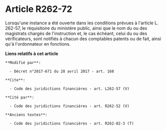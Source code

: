 # Article R262-72

Lorsqu'une instance a été ouverte dans les conditions prévues à l'article L. 262-57, le réquisitoire du ministère public,
ainsi que le nom du ou des magistrats chargés de l'instruction et, le cas échéant, celui du ou des vérificateurs, sont
notifiés à chacun des comptables patents ou de fait, ainsi qu'à l'ordonnateur en fonctions.

**Liens relatifs à cet article**

	**Modifié par**:

	  - Décret n°2017-671 du 28 avril 2017 - art. 168

	**Cite**:

	  - Code des juridictions financières - art. L262-57 (V)

	**Cité par**:

	  - Code des juridictions financières - art. R262-52 (V)

	**Anciens textes**:

	  - Code des juridictions financières - art. R262-82-3 (T)
